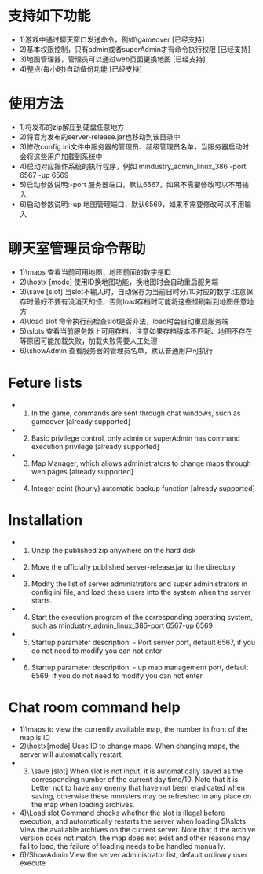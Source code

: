支持如下功能
===========
* 1)游戏中通过聊天窗口发送命令，例如\gameover [已经支持]
* 2)基本权限控制，只有admin或者superAdmin才有命令执行权限 [已经支持]
* 3)地图管理器，管理员可以通过web页面更换地图 [已经支持]
* 4)整点(每小时)自动备份功能  [已经支持]

使用方法
=========
* 1)将发布的zip解压到硬盘任意地方
* 2)将官方发布的server-release.jar也移动到该目录中
* 3)修改config.ini文件中服务器的管理员、超级管理员名单，当服务器启动时会将这些用户加载到系统中
* 4)启动对应操作系统的执行程序，例如 mindustry_admin_linux_386 -port 6567 -up 6569
* 5)启动参数说明:-port 服务器端口，默认6567，如果不需要修改可以不用输入
* 6)启动参数说明:-up 地图管理端口，默认6569，如果不需要修改可以不用输入


聊天室管理员命令帮助
====================
* 1)\maps 查看当前可用地图，地图前面的数字是ID
* 2)\hostx <map id> [mode] 使用ID换地图功能，换地图时会自动重启服务端
* 3)\save [slot] 当slot不输入时，自动保存为当前日时分/10对应的数字.注意保存时最好不要有没消灭的怪，否则load存档时可能将这些怪刷新到地图任意地方
* 4)\load slot 命令执行前检查slot是否非法，load时会自动重启服务端
* 5)\slots 查看当前服务器上可用存档，注意如果存档版本不匹配、地图不存在等原因可能加载失败，加载失败需要人工处理
* 6)\showAdmin 查看服务器的管理员名单，默认普通用户可执行
 
Feture lists
============
* 1) In the game, commands are sent through chat windows, such as gameover [already supported]
* 2) Basic privilege control, only admin or superAdmin has command execution privilege [already supported]
* 3) Map Manager, which allows administrators to change maps through web pages [already supported]
* 4) Integer point (hourly) automatic backup function [already supported]
 
Installation
============
* 1) Unzip the published zip anywhere on the hard disk
* 2) Move the officially published server-release.jar to the directory
* 3) Modify the list of server administrators and super administrators in config.ini file, and load these users into the system when the server starts.
* 4) Start the execution program of the corresponding operating system, such as mindustry_admin_linux_386-port 6567-up 6569
* 5) Startup parameter description: - Port server port, default 6567, if you do not need to modify you can not enter
* 6) Startup parameter description: - up map management port, default 6569, if you do not need to modify you can not enter
 
Chat room command help
===================================
 * 1)\maps 
 to view the currently available map, the number in front of the map is ID
* 2)\hostx[mode] 
 Uses ID to change maps. When changing maps, the server will automatically restart.
* 3) \save [slot] 
 When slot is not input, it is automatically saved as the corresponding number of the current day time/10. Note that it is better not to have any enemy that have not been eradicated when saving, otherwise these monsters may be refreshed to any place on the map when loading archives.
* 4)\Load slot 
 Command checks whether the slot is illegal before execution, and automatically restarts the server when loading
 5)\slots 
 View the available archives on the current server. Note that if the archive version does not match, the map does not exist and other reasons may fail to load, the failure of loading needs to be handled manually.
* 6)/ShowAdmin
  View the server administrator list, default ordinary user execute

